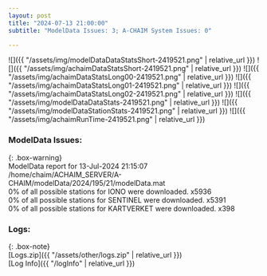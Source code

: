 ```yaml
---
layout: post
title: "2024-07-13 21:00:00"
subtitle: "ModelData Issues: 3; A-CHAIM System Issues: 0"

---
```


![]({{ "/assets/img/modelDataDataStatsShort-2419521.png" | relative_url }})
![]({{ "/assets/img/achaimDataStatsShort-2419521.png" | relative_url }})
![]({{ "/assets/img/achaimDataStatsLong00-2419521.png" | relative_url }})
![]({{ "/assets/img/achaimDataStatsLong01-2419521.png" | relative_url }})
![]({{ "/assets/img/achaimDataStatsLong02-2419521.png" | relative_url }})
![]({{ "/assets/img/modelDataDataStats-2419521.png" | relative_url }})
![]({{ "/assets/img/modelDataStationStats-2419521.png" | relative_url }})
![]({{ "/assets/img/achaimRunTime-2419521.png" | relative_url }})


### ModelData Issues:  
  
{: .box-warning}  
 ModelData report for 13-Jul-2024 21:15:07   
 /home/chaim/ACHAIM_SERVER/A-CHAIM/modelData/2024/195/21/modelData.mat   
 0% of all possible stations for IONO were downloaded. x5936   
 0% of all possible stations for SENTINEL were downloaded. x5391   
 0% of all possible stations for KARTVERKET were downloaded. x398   
  


### Logs:  
  
{: .box-note}  
[Logs.zip]({{ "/assets/other/logs.zip" | relative_url }})  
[Log Info]({{ "/logInfo" | relative_url }})  
